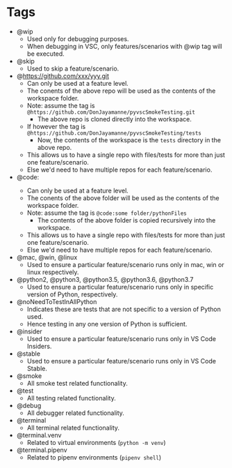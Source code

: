 # Tags
* @wip
    * Used only for debugging purposes.
    * When debugging in VSC, only features/scenarios with @wip tag will be executed.
* @skip
    * Used to skip a feature/scenario.
* @https://github.com/xxx/yyy.git
    * Can only be used at a feature level.
    * The conents of the above repo will be used as the contents of the workspace folder.
    * Note: assume the tag is `@https://github.com/DonJayamanne/pyvscSmokeTesting.git`
        * The above repo is cloned directly into the workspace.
    * If however the tag is `@https://github.com/DonJayamanne/pyvscSmokeTesting/tests`
        * Now, the contents of the workspace is the `tests` directory in the above repo.
    * This allows us to have a single repo with files/tests for more than just one feature/scenario.
    * Else we'd need to have multiple repos for each feature/scenario.
* @code:<path relative to uitests folder>
    * Can only be used at a feature level.
    * The conents of the above folder will be used as the contents of the workspace folder.
    * Note: assume the tag is `@code:some folder/pythonFiles`
        * The contents of the above folder is copied recursively into the workspace.
    * This allows us to have a single repo with files/tests for more than just one feature/scenario.
    * Else we'd need to have multiple repos for each feature/scenario.
* @mac, @win, @linux
    * Used to ensure a particular feature/scenario runs only in mac, win or linux respectively.
* @python2, @python3, @python3.5, @python3.6, @python3.7
    * Used to ensure a particular feature/scenario runs only in specific version of Python, respectively.
* @noNeedToTestInAllPython
    * Indicates these are tests that are not specific to a version of Python used.
    * Hence testing in any one version of Python is sufficient.
* @insider
    * Used to ensure a particular feature/scenario runs only in VS Code Insiders.
* @stable
    * Used to ensure a particular feature/scenario runs only in VS Code Stable.
* @smoke
    * All smoke test related functionality.
* @test
    * All testing related functionality.
* @debug
    * All debugger related functionality.
* @terminal
    * All terminal related functionality.
* @terminal.venv
    * Related to virtual environments (`python -m venv`)
* @terminal.pipenv
    * Related to pipenv environments (`pipenv shell`)
